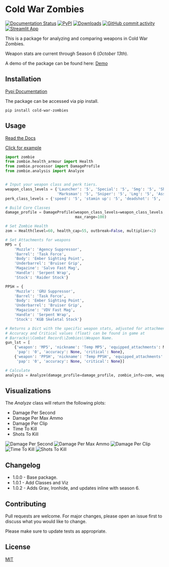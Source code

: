 # Cold War Zombies

[![Documentation Status](https://readthedocs.org/projects/call-of-duty-cold-war-zombies/badge/?version=latest)](https://call-of-duty-cold-war-zombies.readthedocs.io/en/latest/?badge=latest)
[![PyPI](https://img.shields.io/pypi/v/cold-war-zombies?color=brightgreen&logoColor=lightgrey)](https://pypi.org/project/cold-war-zombies/)
[![Downloads](https://static.pepy.tech/personalized-badge/cold-war-zombies?period=total&units=international_system&left_color=grey&right_color=blue&left_text=Downloads)](https://pepy.tech/project/cold-war-zombies)
[![GitHub commit activity](https://img.shields.io/github/commit-activity/m/pjrigali/Call-Of-Duty-Cold-War-Zombies?color=blue&label=commits&logoColor=blue)](https://github.com/pjrigali)
[![Streamlit App](https://static.streamlit.io/badges/streamlit_badge_black_white.svg)](https://share.streamlit.io/pjrigali/call-of-duty-cold-war-zombies/main)

This is a package for analyzing and comparing weapons in Cold War Zombies.

Weapon stats are current through Season 6 (_October 13th_). 

A demo of the package can be found here: [Demo](https://share.streamlit.io/pjrigali/call-of-duty-cold-war-zombies/main)

## Installation
[Pypi Documentation](https://pypi.org/project/cold-war-zombies/)

The package can be accessed via pip install.

    pip install cold-war-zombies

## Usage
[Read the Docs](https://call-of-duty-cold-war-zombies.readthedocs.io/en/latest/)

[Click for example](https://medium.com/@peterjrigali/best-weapon-in-zombies-9fddd33735c5)

```python
import zombie
from zombie.health_armour import Health
from zombie.processor import DamageProfile
from zombie.analysis import Analyze


# Input your weapon class and perk tiers.
weapon_class_levels = {'Launcher': '5', 'Special': '5', 'Smg': '5', 'Shotgun': '5', 'Pistol': '5',
                       'Marksman': '5', 'Sniper': '5', 'Lmg': '5', 'Assault': '5', 'Melee': '5'}
perk_class_levels = {'speed': '5', 'stamin up': '5', 'deadshot': '5', 'death_perception': '5'}

# Build Core Classes
damage_profile = DamageProfile(weapon_class_levels=weapon_class_levels, perk_class_levels=perk_class_levels,
                               max_range=100)

# Set Zombie Health
zom = Health(level=60, health_cap=55, outbreak=False, multiplier=2)

# Set Attachments for weapons
MP5 = {
    'Muzzle': 'Agency Suppressor',
    'Barrel': 'Task Force',
    'Body': 'Ember Sighting Point',
    'Underbarrel': 'Bruiser Grip',
    'Magazine': 'Salvo Fast Mag',
    'Handle': 'Serpent Wrap',
    'Stock': 'Raider Stock'}

PPSH = {
    'Muzzle': 'GRU Suppressor',
    'Barrel': 'Task Force',
    'Body': 'Ember Sighting Point',
    'Underbarrel': 'Bruiser Grip',
    'Magazine': 'VDV Fast Mag',
    'Handle': 'Serpent Wrap',
    'Stock': 'KGB Skeletal Stock'}

# Returns a Dict with the specific weapon stats, adjusted for attachments.
# Accuracy and Critical values (float) can be found in game at 
# Barracks\\Combat Record\\Zombies\\Weapon Name.
gun_lst = [
    {'weapon': 'MP5', 'nickname': 'Temp MP5', 'equipped_attachments': MP5, 'rarity': 'common',
     'pap': '0', 'accuracy': None, 'critical': None},
    {'weapon': 'PPSH', 'nickname': 'Temp PPSH', 'equipped_attachments': PPSH, 'rarity': 'common',
     'pap': '0', 'accuracy': None, 'critical': None}]

# Calculate 
analysis = Analyze(damage_profile=damage_profile, zombie_info=zom, weapon_dic_lst=gun_lst)
```

## Visualizations

The *Analyze* class will return the following plots:
* Damage Per Second
* Damage Per Max Ammo
* Damage Per Clip
* Time To Kill
* Shots To Kill

![Damage Per Second](https://miro.medium.com/max/1280/1*IyfMpo7OxpXGAm4MZd9t7Q.png)
![Damage Per Max Ammo](https://miro.medium.com/max/1280/1*eFT7lys6gkZMPO0LsOCQrA.png)
![Damage Per Clip](https://miro.medium.com/max/1280/1*Qtxn3jtbH0kRXICa7W2MfQ.png)
![Time To Kill](https://miro.medium.com/max/1280/1*VFABznePjcEVT_WdIPF5Og.png) 
![Shots To Kill](https://miro.medium.com/max/1280/1*vrw4BIZnm_mPw-V-OeXJwg.png)

## Changelog
* 1.0.0 - Base package.
* 1.0.1 - Add Classes and Viz
* 1.0.2 - Adds Grav, Ironhide, and updates inline with season 6.

## Contributing
Pull requests are welcome. For major changes, please open an issue first to discuss what you would like to change.

Please make sure to update tests as appropriate.

## License
[MIT](https://choosealicense.com/licenses/mit/)
